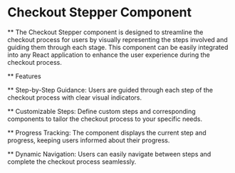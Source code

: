 # Checkout Stepper Component


** The Checkout Stepper component is designed to streamline the checkout process for users by visually representing the steps involved and guiding them through each stage. This component can be easily integrated into any React application to enhance the user experience during the checkout process.

** Features

** Step-by-Step Guidance: Users are guided through each step of the checkout process with clear visual indicators.

** Customizable Steps: Define custom steps and corresponding components to tailor the checkout process to your specific needs.

** Progress Tracking: The component displays the current step and progress, keeping users informed about their progress.

** Dynamic Navigation: Users can easily navigate between steps and complete the checkout process seamlessly.